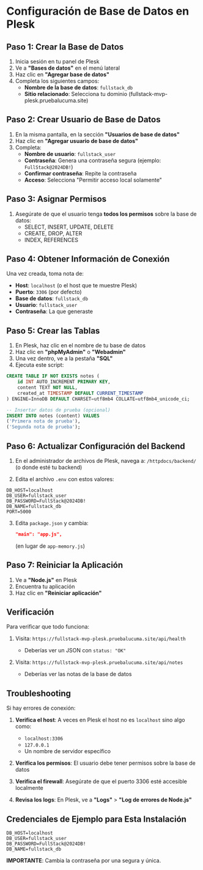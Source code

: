 # Configuración de Base de Datos en Plesk

## Paso 1: Crear la Base de Datos

1. Inicia sesión en tu panel de Plesk
2. Ve a **"Bases de datos"** en el menú lateral
3. Haz clic en **"Agregar base de datos"**
4. Completa los siguientes campos:
   - **Nombre de la base de datos**: `fullstack_db`
   - **Sitio relacionado**: Selecciona tu dominio (fullstack-mvp-plesk.pruebalucuma.site)
   
## Paso 2: Crear Usuario de Base de Datos

1. En la misma pantalla, en la sección **"Usuarios de base de datos"**
2. Haz clic en **"Agregar usuario de base de datos"**
3. Completa:
   - **Nombre de usuario**: `fullstack_user`
   - **Contraseña**: Genera una contraseña segura (ejemplo: `FullStack@2024DB!`)
   - **Confirmar contraseña**: Repite la contraseña
   - **Acceso**: Selecciona "Permitir acceso local solamente"
   
## Paso 3: Asignar Permisos

1. Asegúrate de que el usuario tenga **todos los permisos** sobre la base de datos:
   - SELECT, INSERT, UPDATE, DELETE
   - CREATE, DROP, ALTER
   - INDEX, REFERENCES
   
## Paso 4: Obtener Información de Conexión

Una vez creada, toma nota de:
- **Host**: `localhost` (o el host que te muestre Plesk)
- **Puerto**: `3306` (por defecto)
- **Base de datos**: `fullstack_db`
- **Usuario**: `fullstack_user`
- **Contraseña**: La que generaste

## Paso 5: Crear las Tablas

1. En Plesk, haz clic en el nombre de tu base de datos
2. Haz clic en **"phpMyAdmin"** o **"Webadmin"**
3. Una vez dentro, ve a la pestaña **"SQL"**
4. Ejecuta este script:

```sql
CREATE TABLE IF NOT EXISTS notes (
    id INT AUTO_INCREMENT PRIMARY KEY,
    content TEXT NOT NULL,
    created_at TIMESTAMP DEFAULT CURRENT_TIMESTAMP
) ENGINE=InnoDB DEFAULT CHARSET=utf8mb4 COLLATE=utf8mb4_unicode_ci;

-- Insertar datos de prueba (opcional)
INSERT INTO notes (content) VALUES 
('Primera nota de prueba'),
('Segunda nota de prueba');
```

## Paso 6: Actualizar Configuración del Backend

1. En el administrador de archivos de Plesk, navega a:
   `/httpdocs/backend/` (o donde esté tu backend)

2. Edita el archivo `.env` con estos valores:

```env
DB_HOST=localhost
DB_USER=fullstack_user
DB_PASSWORD=FullStack@2024DB!
DB_NAME=fullstack_db
PORT=5000
```

3. Edita `package.json` y cambia:
   ```json
   "main": "app.js",
   ```
   (en lugar de `app-memory.js`)

## Paso 7: Reiniciar la Aplicación

1. Ve a **"Node.js"** en Plesk
2. Encuentra tu aplicación
3. Haz clic en **"Reiniciar aplicación"**

## Verificación

Para verificar que todo funciona:

1. Visita: `https://fullstack-mvp-plesk.pruebalucuma.site/api/health`
   - Deberías ver un JSON con `status: "OK"`

2. Visita: `https://fullstack-mvp-plesk.pruebalucuma.site/api/notes`
   - Deberías ver las notas de la base de datos

## Troubleshooting

Si hay errores de conexión:

1. **Verifica el host**: A veces en Plesk el host no es `localhost` sino algo como:
   - `localhost:3306`
   - `127.0.0.1`
   - Un nombre de servidor específico

2. **Verifica los permisos**: El usuario debe tener permisos sobre la base de datos

3. **Verifica el firewall**: Asegúrate de que el puerto 3306 esté accesible localmente

4. **Revisa los logs**: En Plesk, ve a **"Logs"** > **"Log de errores de Node.js"**

## Credenciales de Ejemplo para Esta Instalación

```
DB_HOST=localhost
DB_USER=fullstack_user
DB_PASSWORD=FullStack@2024DB!
DB_NAME=fullstack_db
```

**IMPORTANTE**: Cambia la contraseña por una segura y única.